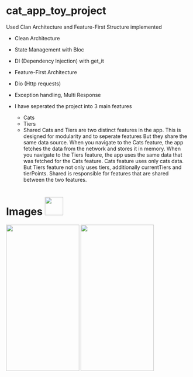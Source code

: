 # cat_app_toy_project


Used Clan Architecture and Feature-First Structure implemented

- Clean Architecture
- State Management with Bloc
- DI (Dependency Injection) with get_it
- Feature-First Architecture
- Dio (Http requests)
- Exception handling, Multi Response


- I have seperated the project into 3 main features
  - Cats
  - Tiers
  - Shared
Cats and Tiers are two distinct features in the app. This is designed for modularity and to seperate features
But they share the same data source.
When you navigate to the Cats feature, the app fetches the data from the network and stores it in memory. 
When you navigate to the Tiers feature, the app uses the same data that was fetched for the Cats feature.
Cats feature uses only cats data. But Tiers feature not only uses  tiers, additionally currentTiers and
tierPoints.
Shared is responsible for features that are shared between the two features.

# Images <img src="https://user-images.githubusercontent.com/102408138/181803745-a7421993-ec40-4ac6-bc71-9f7cf25dbb4d.gif" width="50" height="50" />
<img src="https://github.com/user-attachments/assets/7564a7b0-d3d3-45cc-a693-f3bccc3ecf46" width="200" height="400" />
<img src="https://github.com/user-attachments/assets/3e4ce151-bc9a-4f83-a1fa-6d8067fc67b4" width="200" height="400" />
